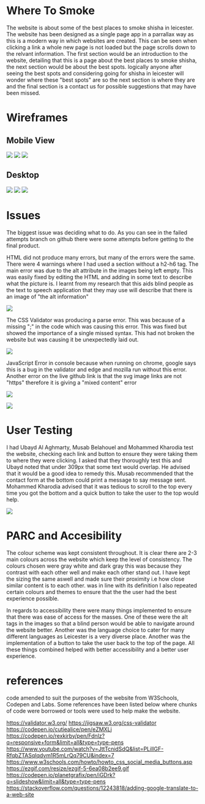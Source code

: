 # Where To Smoke
The website is about some of the best places to smoke shisha in leicester. The website has been designed as a single page app in a parrallax way as this is a modern way in which websites are created. This can be seen when clicking a link a whole new page is not loaded but the page scrolls down to the relvant information. The first section would be an introduction to the website, detailing that this is a page about the best places to smoke shisha, the next section would be about the best spots. logically anyone after seeing the best spots and considering going for shisha in leicester will wonder where these "best spots" are so the next section is where they are and the final section is a contact us for possible suggestions that may have been missed.

# Wireframes
## Mobile View

![](wireframes/6.jpg)
![](wireframes/1.jpg)
![](wireframes/5.jpg)

## Desktop

![](wireframes/4.jpg)
![](wireframes/3.jpg)
![](wireframes/2.jpg)

# Issues

The biggest issue was deciding what to do. As you can see in the failed attempts branch on github there were some attempts before getting to the final product.

HTML did not produce many errors, but many of the errors were the same. There were 4 warnings where I had used a section without a h2-h6 tag. The main error was due to the alt attribute in the images being left empty. This was easily fixed by editing the HTML and adding in some text to describe what the picture is. I learnt from my research that this aids blind people as the text to speech application that they may use will describe that there is an image of "the alt information"

![](issues/html.jpg)

The CSS Validator was producing a parse error. This was because of a missing ";" in the code which was causing this error. This was fixed but showed the importance of a single missed syntax. This had not broken the website but was causing it be unexpectedly laid out.

![](issues/css.jpg)

JavaScript Error in console because when running on chrome, google says this is a bug in the validator and edge and mozilla run without this error. Another error on the live github link is that the svg image links are not "https" therefore it is giving a "mixed content" error

![](issues/js.jpg)

![](issues/js2.jpg)


# User Testing
I had Ubayd Al Aghmarty, Musab Belahouel and Mohammed Kharodia test the website, checking each link and button to ensure they were taking them to where they were clicking. I asked that they thoroughly test this and Ubayd noted that under 309px that some text would overlap. He advised that it would be a good idea to remedy this. Musab recommended that the contact form at the bottom could print a message to say message sent. Mohammed Kharodia advised that it was tedious to scroll to the top every time you got the bottom and a quick button to take the user to the top would help.

![](issues/ubayd.jpg)

# PARC and Accesibility
The colour scheme was kept consistent throughout. It is clear there are 2-3 main colours across the website which keep the level of consistency.
The colours chosen were gray white and dark gray this was because they contrast with each other well and make each other stand out.
I have kept the sizing the same aswell and made sure their proximity i.e how close similar content is to each other. was in line with its definition
I also repeated certain colours and themes to ensure that the the user had the best experience possible.

In regards to accessibility there were many things implemented to ensure that there was ease of access for the masses. One of these were the alt tags in the images so that a blind person would be able to navigate around the website better. Another was the language choice to cater for many different languages as Leicester is a very diverse place. Another was the implementation of a button to take the user back to the top of the page. All these things combined helped with better accessibility and a better user experience.


# references
code amended to suit the purposes of the website from W3Schools, Codepen and Labs. Some references have been listed below where chunks of code were borrowed or tools were used to help make the website.

https://validator.w3.org/
https://jigsaw.w3.org/css-validator
https://codepen.io/cutiealice/pen/eZMXLj
https://codepen.io/rexkirby/pen/Fdnlz?q=responsive+form&limit=all&type=type-pens
https://www.youtube.com/watch?v=JttTcnidSdQ&list=PLillGF-RfqbZTASqIqdvm1R5mLrQq79CU&index=7
https://www.w3schools.com/howto/howto_css_social_media_buttons.asp
https://ezgif.com/resize/ezgif-5-6ea08b2ee9.gif
https://codepen.io/planetgrafix/pen/iGDrk?q=slideshow&limit=all&type=type-pens
https://stackoverflow.com/questions/12243818/adding-google-translate-to-a-web-site

